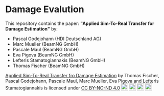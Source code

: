 # Damage Evalution

This repository contains the paper: __"Applied Sim-To-Real Transfer for Damage Estimation"__ by:
- Pascal Godejohann (HDI Deutschland AG)
- Marc Mueller (BeamNG GmbH)
- Pascale Maul (BeamNG GmbH)
- Eva Pigova (BeamNG GmbH)
- Lefteris Stamatogiannakis (BeamNG GmbH)
- Thomas Fischer (BeamNG GmbH)


 <p xmlns:cc="http://creativecommons.org/ns#" xmlns:dct="http://purl.org/dc/terms/"><a property="dct:title" rel="cc:attributionURL" href="https://github.com/hdisysteme/DamageEvaluation">Applied Sim-To-Real Transfer fro Damage Estimation</a> by <span property="cc:attributionName">Thomas Fischer, Pascal Godejohann, Pascale Maul, Marc Mueller, Eva Pigova and Lefteris Stamatogiannakis</span> is licensed under <a href="http://creativecommons.org/licenses/by-nc-nd/4.0/?ref=chooser-v1" target="_blank" rel="license noopener noreferrer" style="display:inline-block;">CC BY-NC-ND 4.0<img style="height:22px!important;margin-left:3px;vertical-align:text-bottom;" src="https://mirrors.creativecommons.org/presskit/icons/cc.svg?ref=chooser-v1"><img style="height:22px!important;margin-left:3px;vertical-align:text-bottom;" src="https://mirrors.creativecommons.org/presskit/icons/by.svg?ref=chooser-v1"><img style="height:22px!important;margin-left:3px;vertical-align:text-bottom;" src="https://mirrors.creativecommons.org/presskit/icons/nc.svg?ref=chooser-v1"><img style="height:22px!important;margin-left:3px;vertical-align:text-bottom;" src="https://mirrors.creativecommons.org/presskit/icons/nd.svg?ref=chooser-v1"></a></p> 
